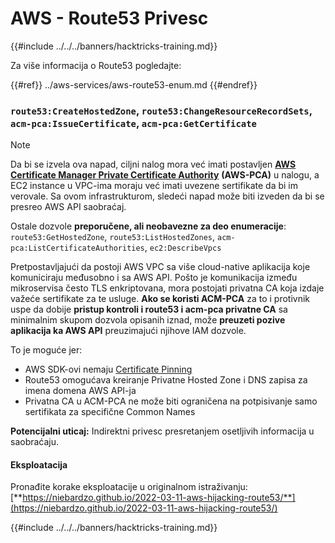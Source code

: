 # AWS - Route53 Privesc

{{#include ../../../banners/hacktricks-training.md}}

Za više informacija o Route53 pogledajte:

{{#ref}}
../aws-services/aws-route53-enum.md
{{#endref}}

### `route53:CreateHostedZone`, `route53:ChangeResourceRecordSets`, `acm-pca:IssueCertificate`, `acm-pca:GetCertificate`

> [!NOTE]
> Da bi se izvela ova napad, ciljni nalog mora već imati postavljen [**AWS Certificate Manager Private Certificate Authority**](https://aws.amazon.com/certificate-manager/private-certificate-authority/) **(AWS-PCA)** u nalogu, a EC2 instance u VPC-ima moraju već imati uvezene sertifikate da bi im verovale. Sa ovom infrastrukturom, sledeći napad može biti izveden da bi se presreo AWS API saobraćaj.

Ostale dozvole **preporučene, ali neobavezne za deo enumeracije**: `route53:GetHostedZone`, `route53:ListHostedZones`, `acm-pca:ListCertificateAuthorities`, `ec2:DescribeVpcs`

Pretpostavljajući da postoji AWS VPC sa više cloud-native aplikacija koje komuniciraju međusobno i sa AWS API. Pošto je komunikacija između mikroservisa često TLS enkriptovana, mora postojati privatna CA koja izdaje važeće sertifikate za te usluge. **Ako se koristi ACM-PCA** za to i protivnik uspe da dobije **pristup kontroli i route53 i acm-pca privatne CA** sa minimalnim skupom dozvola opisanih iznad, može **preuzeti pozive aplikacija ka AWS API** preuzimajući njihove IAM dozvole.

To je moguće jer:

- AWS SDK-ovi nemaju [Certificate Pinning](https://www.digicert.com/blog/certificate-pinning-what-is-certificate-pinning)
- Route53 omogućava kreiranje Privatne Hosted Zone i DNS zapisa za imena domena AWS API-ja
- Privatna CA u ACM-PCA ne može biti ograničena na potpisivanje samo sertifikata za specifične Common Names

**Potencijalni uticaj:** Indirektni privesc presretanjem osetljivih informacija u saobraćaju.

#### Eksploatacija <a href="#discovery" id="discovery"></a>

Pronađite korake eksploatacije u originalnom istraživanju: [**https://niebardzo.github.io/2022-03-11-aws-hijacking-route53/**](https://niebardzo.github.io/2022-03-11-aws-hijacking-route53/)

{{#include ../../../banners/hacktricks-training.md}}
